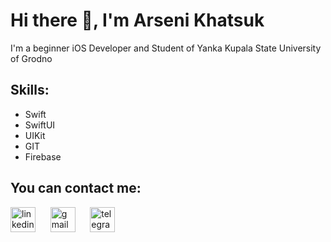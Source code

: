 # Hi there 👋, I'm Arseni Khatsuk
 I'm a beginner iOS Developer and Student of Yanka Kupala State University of Grodno

## Skills:
* Swift 
* SwiftUI 
* UIKit 
* GIT 
* Firebase


## You can contact me:

[<img src='https://cdn-icons-png.flaticon.com/512/174/174857.png' alt='linkedin' height='40'>](https://www.linkedin.com/in/arseni-khatsuk-592a45233/)
&nbsp;&nbsp;&nbsp;&nbsp;
[<img src='https://upload.wikimedia.org/wikipedia/commons/thumb/7/7e/Gmail_icon_%282020%29.svg/200px-Gmail_icon_%282020%29.svg.png' alt='gmail' height='40'>](mailto:khatsuk007@gmail.com) 
&nbsp;&nbsp;&nbsp;&nbsp;
[<img src='https://www.google.com/url?sa=i&url=https%3A%2F%2Fru.wikipedia.org%2Fwiki%2F%25D0%25A4%25D0%25B0%25D0%25B9%25D0%25BB%3ATelegram_logo.svg&psig=AOvVaw3dwJFPjz_7IDJeNNk4Snqu&ust=1654627734221000&source=images&cd=vfe&ved=0CAwQjRxqFwoTCMDKhOW-mfgCFQAAAAAdAAAAABAD' alt='telegram' height='40'>](https://t.me/Kentuckymeow) 




